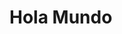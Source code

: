 <!DOCTYPE>
<html>
<head>
<meta http-equiv="Content-Type" content="text/html; charset=utf-8" />
</head>

<body>
<h1> Hola Mundo </h1>

</body>
</html>
